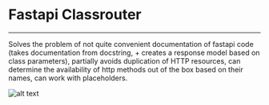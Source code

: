 # Fastapi Classrouter
---
Solves the problem of not quite convenient documentation of fastapi code (takes documentation from docstring, + creates a response model based on class parameters), partially avoids duplication of HTTP resources, can determine the availability of http methods out of the box based on their names, can work with placeholders.


![alt text](https://github.com/fangorntreabeard/fastapi_classrouter/blob/main/EXAMPLE.png)
